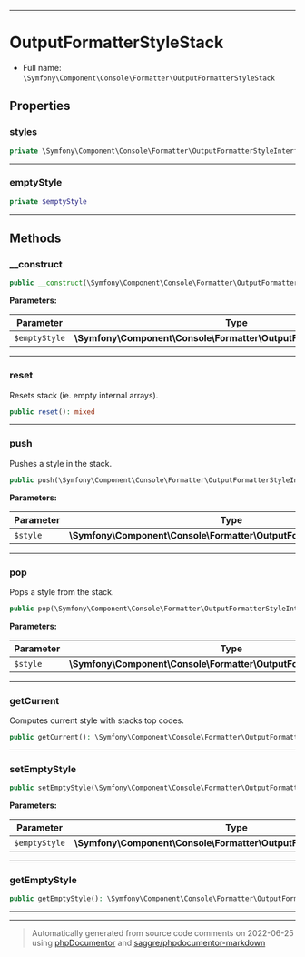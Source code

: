 ***

# OutputFormatterStyleStack





* Full name: `\Symfony\Component\Console\Formatter\OutputFormatterStyleStack`



## Properties


### styles



```php
private \Symfony\Component\Console\Formatter\OutputFormatterStyleInterface[] $styles
```






***

### emptyStyle



```php
private $emptyStyle
```






***

## Methods


### __construct



```php
public __construct(\Symfony\Component\Console\Formatter\OutputFormatterStyleInterface $emptyStyle = null): mixed
```








**Parameters:**

| Parameter | Type | Description |
|-----------|------|-------------|
| `$emptyStyle` | **\Symfony\Component\Console\Formatter\OutputFormatterStyleInterface** |  |




***

### reset

Resets stack (ie. empty internal arrays).

```php
public reset(): mixed
```











***

### push

Pushes a style in the stack.

```php
public push(\Symfony\Component\Console\Formatter\OutputFormatterStyleInterface $style): mixed
```








**Parameters:**

| Parameter | Type | Description |
|-----------|------|-------------|
| `$style` | **\Symfony\Component\Console\Formatter\OutputFormatterStyleInterface** |  |




***

### pop

Pops a style from the stack.

```php
public pop(\Symfony\Component\Console\Formatter\OutputFormatterStyleInterface $style = null): \Symfony\Component\Console\Formatter\OutputFormatterStyleInterface
```








**Parameters:**

| Parameter | Type | Description |
|-----------|------|-------------|
| `$style` | **\Symfony\Component\Console\Formatter\OutputFormatterStyleInterface** |  |




***

### getCurrent

Computes current style with stacks top codes.

```php
public getCurrent(): \Symfony\Component\Console\Formatter\OutputFormatterStyle
```











***

### setEmptyStyle



```php
public setEmptyStyle(\Symfony\Component\Console\Formatter\OutputFormatterStyleInterface $emptyStyle): $this
```








**Parameters:**

| Parameter | Type | Description |
|-----------|------|-------------|
| `$emptyStyle` | **\Symfony\Component\Console\Formatter\OutputFormatterStyleInterface** |  |




***

### getEmptyStyle



```php
public getEmptyStyle(): \Symfony\Component\Console\Formatter\OutputFormatterStyleInterface
```











***


***
> Automatically generated from source code comments on 2022-06-25 using [phpDocumentor](http://www.phpdoc.org/) and [saggre/phpdocumentor-markdown](https://github.com/Saggre/phpDocumentor-markdown)
